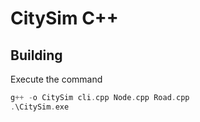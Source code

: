 # CitySim C++

## Building

Execute the command

```c++
g++ -o CitySim cli.cpp Node.cpp Road.cpp
.\CitySim.exe
```